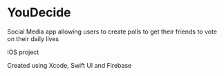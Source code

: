 # YouDecide

Social Media app allowing users to create polls to get their friends to vote on their daily lives

iOS project

Created using Xcode, Swift UI and Firebase
